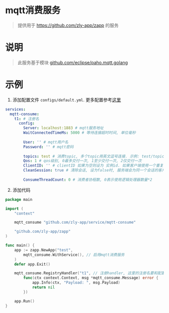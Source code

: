 
# mqtt消费服务

> 提供用于 https://github.com/zly-app/zapp 的服务

# 说明

> 此服务基于模块 [github.com/eclipse/paho.mqtt.golang](https://github.com/eclipse/paho.mqtt.golang)

# 示例

1. 添加配置文件 `configs/default.yml`. 更多配置参考[这里](./config.go)

```yaml
services:
  mqtt-consume:
    t1: # 注册名
      config:
        Server: localhost:1883 # mqtt服务地址
        WaitConnectedTimeMs: 5000 # 等待连接超时时间, 单位毫秒
        
        User: '' # mqtt用户名
        Password: '' # mqtt密码
        
        topics: test # 消费topic, 多个topic用英文逗号连接. 示例: test/topic/a,test/topic/b,test/topic/+
        Qos: 1 # qos级别, 0最多交付一次, 1至少交付一次, 2仅交付一次
        ClientID: '' # clientID 如果为空则设为 实例id. 如果客户端使用一个重复的 Client ID 连接至服务器，将会把已使用该 Client ID 连接成功的客户端踢下线。
        CleanSession: true # 清除会话, 设为false时, 服务端会为同一个会话的客户端保留一定数量的离线消息, 通常是1000条. 不会保存Qos=0的消息. 部分mqtt服务器不支持这个功能
        
        ConsumeThreadCount: 0 # 消费者协程数, 0表示使用逻辑处理器数量*2
```

2. 添加代码

```go
package main

import (
	"context"

	mqtt_consume "github.com/zly-app/service/mqtt-consume"

	"github.com/zly-app/zapp"
)

func main() {
	app := zapp.NewApp("test",
		mqtt_consume.WithService(), // 启用mqtt消费服务
	)
	defer app.Exit()

	mqtt_consume.RegistryHandler("t1", // 注册handler, 这里的注册名要和配置文件中的一样
		func(ctx context.Context, msg *mqtt_consume.Message) error {
			app.Info(ctx, "Payload: ", msg.Payload)
			return nil
		})

	app.Run()
}
```

